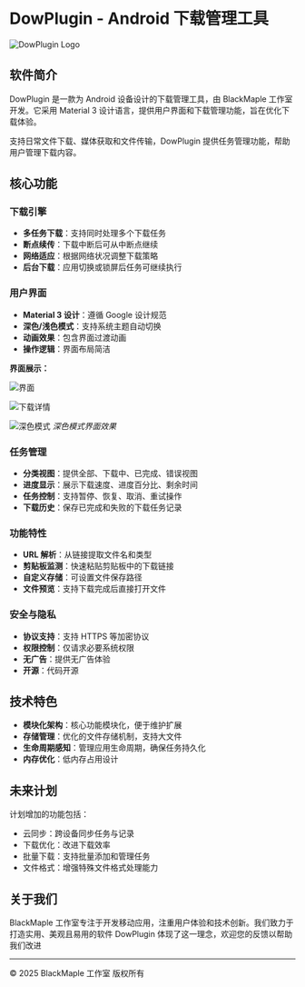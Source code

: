 # DowPlugin - Android 下载管理工具

![DowPlugin Logo](icon.png)

## 软件简介

DowPlugin 是一款为 Android 设备设计的下载管理工具，由 BlackMaple 工作室开发。它采用 Material 3 设计语言，提供用户界面和下载管理功能，旨在优化下载体验。

支持日常文件下载、媒体获取和文件传输，DowPlugin 提供任务管理功能，帮助用户管理下载内容。

## 核心功能

### 下载引擎
*   **多任务下载**：支持同时处理多个下载任务
*   **断点续传**：下载中断后可从中断点继续
*   **网络适应**：根据网络状况调整下载策略
*   **后台下载**：应用切换或锁屏后任务可继续执行

### 用户界面
*   **Material 3 设计**：遵循 Google 设计规范
*   **深色/浅色模式**：支持系统主题自动切换
*   **动画效果**：包含界面过渡动画
*   **操作逻辑**：界面布局简洁

**界面展示：**

![界面](screenshots/1.PNG)

![下载详情](screenshots/2.PNG)

![深色模式](screenshots/3.PNG)
*深色模式界面效果*

### 任务管理
*   **分类视图**：提供全部、下载中、已完成、错误视图
*   **进度显示**：展示下载速度、进度百分比、剩余时间
*   **任务控制**：支持暂停、恢复、取消、重试操作
*   **下载历史**：保存已完成和失败的下载任务记录

### 功能特性
*   **URL 解析**：从链接提取文件名和类型
*   **剪贴板监测**：快速粘贴剪贴板中的下载链接
*   **自定义存储**：可设置文件保存路径
*   **文件预览**：支持下载完成后直接打开文件

### 安全与隐私
*   **协议支持**：支持 HTTPS 等加密协议
*   **权限控制**：仅请求必要系统权限
*   **无广告**：提供无广告体验
*   **开源**：代码开源

## 技术特色
*   **模块化架构**：核心功能模块化，便于维护扩展
*   **存储管理**：优化的文件存储机制，支持大文件
*   **生命周期感知**：管理应用生命周期，确保任务持久化
*   **内存优化**：低内存占用设计

## 未来计划
计划增加的功能包括：
*   云同步：跨设备同步任务与记录
*   下载优化：改进下载效率
*   批量下载：支持批量添加和管理任务
*   文件格式：增强特殊文件格式处理能力

## 关于我们
BlackMaple 工作室专注于开发移动应用，注重用户体验和技术创新。我们致力于打造实用、美观且易用的软件
DowPlugin 体现了这一理念，欢迎您的反馈以帮助我们改进

---
© 2025 BlackMaple 工作室 版权所有
